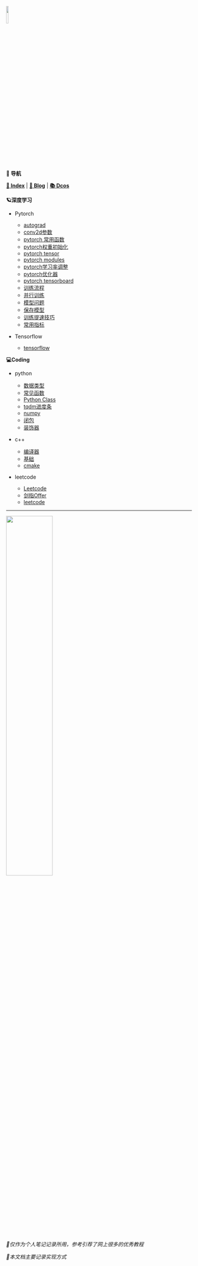 <head><style type="text/css">h1:first-child {display:none;}</style></head>

<img src="https://cdn.jsdelivr.net/gh/lblbk/picgo/work/20201224164001.png" width="11%" height="11%" >

**📡 导航**

**[🔬 Index](/)** \| **[🔎 Blog](https://lblbk.github.io/blog)** \| **[📚 Dcos](https://lblbk.github.io/lblbk)**

**🪐深度学习**

- Pytorch
  
  - [autograd](/docs/dl/pytorch/autograd.md)
  - [conv2d参数](/dl/pytorch/convolution.md)
  - [pytorch 常用函数](/dl/pytorch/pytorch_function.md)
  - [pytorch权重初始化](/dl/pytorch/torch_init.md)
  - [pytorch tensor](#)
  - [pytorch modules](/dl/pytorch/pytorch_modules.md)
  - [pytorch学习率调整](/dl/pytorch/lr_scheduler.md)
  - [pytorch优化器](/dl/pytorch/optimizer.md)
  - [pytorch tensorboard](/dl/pytorch/pytorch_tensorboard.md)
  - [训练流程](/dl/pytorch/train.md)
  - [并行训练](/dl/pytorch/parallelism.md)
  - [模型问题](/dl/pytorch/train_model.md)
  - [保存模型](/dl/pytorch/save.md)
  - [训练提速技巧](/dl/pytorch/train_trick.md)
  - [常用指标](/dl/od/evaluation.md)

- Tensorflow
  
  - [tensorflow](/dl/tensorflow/tensorflow.md)

**💻Coding**

- python
  
  - [数据类型](/coding/python/data_structures.md)
  - [常见函数](/coding/python/function.md)
  - [Python Class](/coding/python/class.md)
  - [tqdm进度条](/coding/python/tqdm.md)
  - [numpy](/coding/python/numpy.md)
  - [闭包](/coding/python/closure.md)
  - [装饰器](/coding/python/decorator.md)

- c++
  
  - [编译器](/coding/cpp/compiler.md)
  - [基础](/coding/cpp/base.md)
  - [cmake](/coding/cpp/cmake.md)

- leetcode
  
  - [Leetcode](/coding/leetcode/guide.md)
  - [剑指Offer](/coding/leetcode/jz_offer.md)
  - [leetcode](/coding/leetcode/leetcode.md)

***

<img src="https://cdn.jsdelivr.net/gh/lblbk/picgo/img/default1.jpg" width="50%" height="50%" >

*🎉仅作为个人笔记记录所用，参考引荐了网上很多的优秀教程*

*🎉本文档主要记录实现方式*
